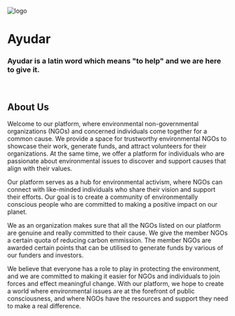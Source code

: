 ![logo](https://github.com/manvendra-8822/Ayudar_Hackeclipse/blob/main/Natural%20Jungle%20Lifestyle%20Vlog%20Youtube%20Channel%20Art.png)
<h1>Ayudar</h1>
<h3>Ayudar is a latin word which means "to help" and we are here to give it.</h3>
<br>
<h2>About Us</h2>
<p>Welcome to our platform, where environmental non-governmental organizations (NGOs) and concerned individuals come together for a common cause. We provide a space for trustworthy environmental NGOs to showcase their work, generate funds, and attract volunteers for their organizations. At the same time, we offer a platform for individuals who are passionate about environmental issues to discover and support causes that align with their values.

Our platform serves as a hub for environmental activism, where NGOs can connect with like-minded individuals who share their vision and support their efforts. Our goal is to create a community of environmentally conscious people who are committed to making a positive impact on our planet.

We as an organization makes sure that all the NGOs listed on our platform are genuine and really committed to their cause. We give the member NGOs a certain quota of reducing carbon emmission. The member NGOs are awarded certain points that can be utilised to generate funds by various of our funders and investors.

We believe that everyone has a role to play in protecting the environment, and we are committed to making it easier for NGOs and individuals to join forces and effect meaningful change. With our platform, we hope to create a world where environmental issues are at the forefront of public consciousness, and where NGOs have the resources and support they need to make a real difference.</p>
